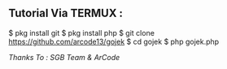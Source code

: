 ## Tutorial Via TERMUX :
$ pkg install git
        $ pkg install php
        $ git clone https://github.com/arcode13/gojek
        $ cd gojek
        $ php gojek.php
<br/>

 _Thanks To : SGB Team & ArCode_

